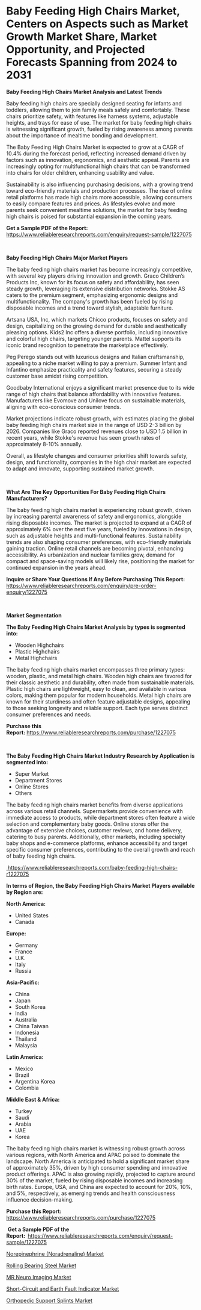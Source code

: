 <p><h1>Baby Feeding High Chairs Market, Centers on Aspects such as Market Growth Market Share, Market Opportunity, and Projected Forecasts Spanning from 2024 to 2031</h1></p><p><strong>Baby Feeding High Chairs Market Analysis and Latest Trends</strong></p>
<p><p>Baby feeding high chairs are specially designed seating for infants and toddlers, allowing them to join family meals safely and comfortably. These chairs prioritize safety, with features like harness systems, adjustable heights, and trays for ease of use. The market for baby feeding high chairs is witnessing significant growth, fueled by rising awareness among parents about the importance of mealtime bonding and development. </p><p>The Baby Feeding High Chairs Market is expected to grow at a CAGR of 10.4% during the forecast period, reflecting increased demand driven by factors such as innovation, ergonomics, and aesthetic appeal. Parents are increasingly opting for multifunctional high chairs that can be transformed into chairs for older children, enhancing usability and value. </p><p>Sustainability is also influencing purchasing decisions, with a growing trend toward eco-friendly materials and production processes. The rise of online retail platforms has made high chairs more accessible, allowing consumers to easily compare features and prices. As lifestyles evolve and more parents seek convenient mealtime solutions, the market for baby feeding high chairs is poised for substantial expansion in the coming years.</p></p>
<p><strong>Get a Sample PDF of the Report:&nbsp;</strong> <a href="https://www.reliableresearchreports.com/enquiry/request-sample/1227075?utm_campaign=7&utm_medium=2&utm_source=Github&utm_content=ia&utm_term=14102024&utm_id=baby-feeding-high-chairs">https://www.reliableresearchreports.com/enquiry/request-sample/1227075</a></p>
<p>&nbsp;</p>
<p><strong>Baby Feeding High Chairs Major Market Players</strong></p>
<p><p>The baby feeding high chairs market has become increasingly competitive, with several key players driving innovation and growth. Graco Children’s Products Inc, known for its focus on safety and affordability, has seen steady growth, leveraging its extensive distribution networks. Stokke AS caters to the premium segment, emphasizing ergonomic designs and multifunctionality. The company's growth has been fueled by rising disposable incomes and a trend toward stylish, adaptable furniture.</p><p>Artsana USA, Inc, which markets Chicco products, focuses on safety and design, capitalizing on the growing demand for durable and aesthetically pleasing options. Kids2 Inc offers a diverse portfolio, including innovative and colorful high chairs, targeting younger parents. Mattel supports its iconic brand recognition to penetrate the marketplace effectively.</p><p>Peg Perego stands out with luxurious designs and Italian craftsmanship, appealing to a niche market willing to pay a premium. Summer Infant and Infantino emphasize practicality and safety features, securing a steady customer base amidst rising competition.</p><p>Goodbaby International enjoys a significant market presence due to its wide range of high chairs that balance affordability with innovative features. Manufacturers like Evomove and Unilove focus on sustainable materials, aligning with eco-conscious consumer trends.</p><p>Market projections indicate robust growth, with estimates placing the global baby feeding high chairs market size in the range of USD 2-3 billion by 2026. Companies like Graco reported revenues close to USD 1.5 billion in recent years, while Stokke's revenue has seen growth rates of approximately 8-10% annually.</p><p>Overall, as lifestyle changes and consumer priorities shift towards safety, design, and functionality, companies in the high chair market are expected to adapt and innovate, supporting sustained market growth.</p></p>
<p>&nbsp;</p>
<p><strong>What Are The Key Opportunities For Baby Feeding High Chairs Manufacturers?</strong></p>
<p><p>The baby feeding high chairs market is experiencing robust growth, driven by increasing parental awareness of safety and ergonomics, alongside rising disposable incomes. The market is projected to expand at a CAGR of approximately 6% over the next five years, fueled by innovations in design, such as adjustable heights and multi-functional features. Sustainability trends are also shaping consumer preferences, with eco-friendly materials gaining traction. Online retail channels are becoming pivotal, enhancing accessibility. As urbanization and nuclear families grow, demand for compact and space-saving models will likely rise, positioning the market for continued expansion in the years ahead.</p></p>
<p><strong>Inquire or Share Your Questions If Any Before Purchasing This Report:</strong> <a href="https://www.reliableresearchreports.com/enquiry/pre-order-enquiry/1227075?utm_campaign=7&utm_medium=2&utm_source=Github&utm_content=ia&utm_term=14102024&utm_id=baby-feeding-high-chairs">https://www.reliableresearchreports.com/enquiry/pre-order-enquiry/1227075</a></p>
<p>&nbsp;</p>
<p><strong>Market Segmentation</strong></p>
<p><strong>The Baby Feeding High Chairs Market Analysis by types is segmented into:</strong></p>
<p><ul><li>Wooden Highchairs</li><li>Plastic Highchairs</li><li>Metal Highchairs</li></ul></p>
<p><p>The baby feeding high chairs market encompasses three primary types: wooden, plastic, and metal high chairs. Wooden high chairs are favored for their classic aesthetic and durability, often made from sustainable materials. Plastic high chairs are lightweight, easy to clean, and available in various colors, making them popular for modern households. Metal high chairs are known for their sturdiness and often feature adjustable designs, appealing to those seeking longevity and reliable support. Each type serves distinct consumer preferences and needs.</p></p>
<p><strong>Purchase this Report:&nbsp;</strong><a href="https://www.reliableresearchreports.com/purchase/1227075?utm_campaign=7&utm_medium=2&utm_source=Github&utm_content=ia&utm_term=14102024&utm_id=baby-feeding-high-chairs">https://www.reliableresearchreports.com/purchase/1227075</a></p>
<p>&nbsp;</p>
<p><strong>The Baby Feeding High Chairs Market Industry Research by Application is segmented into:</strong></p>
<p><ul><li>Super Market</li><li>Department Stores</li><li>Online Stores</li><li>Others</li></ul></p>
<p><p>The baby feeding high chairs market benefits from diverse applications across various retail channels. Supermarkets provide convenience with immediate access to products, while department stores often feature a wide selection and complementary baby goods. Online stores offer the advantage of extensive choices, customer reviews, and home delivery, catering to busy parents. Additionally, other markets, including specialty baby shops and e-commerce platforms, enhance accessibility and target specific consumer preferences, contributing to the overall growth and reach of baby feeding high chairs.</p></p>
<p><a href="https://www.reliableresearchreports.com/baby-feeding-high-chairs-r1227075?utm_campaign=7&utm_medium=2&utm_source=Github&utm_content=ia&utm_term=14102024&utm_id=baby-feeding-high-chairs">&nbsp;https://www.reliableresearchreports.com/baby-feeding-high-chairs-r1227075</a></p>
<p><strong>In terms of Region, the Baby Feeding High Chairs Market Players available by Region are:</strong></p>
<p>
    <p> <strong> North America: </strong>
        <ul>
            <li>United States</li>
            <li>Canada</li>
        </ul>
        </p> 
    <p> <strong> Europe: </strong>
        <ul>
            <li>Germany</li>
            <li>France</li>
            <li>U.K.</li>
            <li>Italy</li>
            <li>Russia</li>
        </ul>
        </p> 
    <p> <strong> Asia-Pacific: </strong>
        <ul>
            <li>China</li>
            <li>Japan</li>
            <li>South Korea</li>
            <li>India</li>
            <li>Australia</li>
            <li>China Taiwan</li>
            <li>Indonesia</li>
            <li>Thailand</li>
            <li>Malaysia</li>
        </ul>
        </p> 
    <p> <strong> Latin America: </strong>
        <ul>
            <li>Mexico</li>
            <li>Brazil</li>
            <li>Argentina Korea</li>
            <li>Colombia</li>
        </ul>
        </p> 
    <p> <strong> Middle East & Africa: </strong>
        <ul>
            <li>Turkey</li>
            <li>Saudi</li>
            <li>Arabia</li>
            <li>UAE</li>
            <li>Korea</li>
        </ul>
    </p>
    </p>
<p><p>The baby feeding high chairs market is witnessing robust growth across various regions, with North America and APAC poised to dominate the landscape. North America is anticipated to hold a significant market share of approximately 35%, driven by high consumer spending and innovative product offerings. APAC is also growing rapidly, projected to capture around 30% of the market, fueled by rising disposable incomes and increasing birth rates. Europe, USA, and China are expected to account for 20%, 10%, and 5%, respectively, as emerging trends and health consciousness influence decision-making.</p></p>
<p><strong>Purchase this Report: </strong><a href="https://www.reliableresearchreports.com/purchase/1227075?utm_campaign=7&utm_medium=2&utm_source=Github&utm_content=ia&utm_term=14102024&utm_id=baby-feeding-high-chairs">https://www.reliableresearchreports.com/purchase/1227075</a></p>
<p>&nbsp;<strong>Get a Sample PDF of the Report:&nbsp;&nbsp;</strong><a href="https://www.reliableresearchreports.com/enquiry/request-sample/1227075?utm_campaign=7&utm_medium=2&utm_source=Github&utm_content=ia&utm_term=14102024&utm_id=baby-feeding-high-chairs">https://www.reliableresearchreports.com/enquiry/request-sample/1227075</a></p>
<p><strong></strong></p>
<p><p><a href="https://github.com/NargisHussain432/Market-Research-Report-List-1/blob/main/norepinephrine-noradrenaline-market.md?utm_campaign=7&utm_medium=2&utm_source=Github&utm_content=ia&utm_term=14102024&utm_id=baby-feeding-high-chairs">Norepinephrine (Noradrenaline) Market</a></p><p><a href="https://www.linkedin.com/pulse/rolling-bearing-steel-market-size-share-competitive-landscape-oxvkf?utm_campaign=7&utm_medium=2&utm_source=Github&utm_content=ia&utm_term=14102024&utm_id=baby-feeding-high-chairs">Rolling Bearing Steel Market</a></p><p><a href="https://github.com/FahadAhmed223/Market-Research-Report-List-1/blob/main/mr-neuro-imaging-market.md?utm_campaign=7&utm_medium=2&utm_source=Github&utm_content=ia&utm_term=14102024&utm_id=baby-feeding-high-chairs">MR Neuro Imaging Market</a></p><p><a href="https://www.linkedin.com/pulse/driving-forces-global-short-circuit-earth-fault-indicator-market-72ujf?utm_campaign=7&utm_medium=2&utm_source=Github&utm_content=ia&utm_term=14102024&utm_id=baby-feeding-high-chairs">Short-Circuit and Earth Fault Indicator Market</a></p><p><a href="https://www.linkedin.com/pulse/emerging-opportunities-challenges-global-orthopedic-support-ebwuf?utm_campaign=7&utm_medium=2&utm_source=Github&utm_content=ia&utm_term=14102024&utm_id=baby-feeding-high-chairs">Orthopedic Support Splints Market</a></p></p>